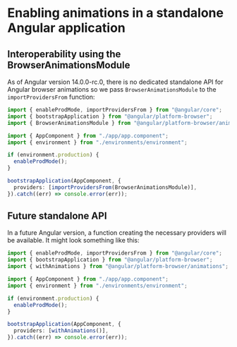 # Enabling animations in a standalone Angular application

## Interoperability using the BrowserAnimationsModule

As of Angular version 14.0.0-rc.0, there is no dedicated standalone API for Angular browser animations so we pass `BrowserAnimationsModule` to the `importProvidersFrom` function:

```typescript
import { enableProdMode, importProvidersFrom } from "@angular/core";
import { bootstrapApplication } from "@angular/platform-browser";
import { BrowserAnimationsModule } from "@angular/platform-browser/animations";

import { AppComponent } from "./app/app.component";
import { environment } from "./environments/environment";

if (environment.production) {
  enableProdMode();
}

bootstrapApplication(AppComponent, {
  providers: [importProvidersFrom(BrowserAnimationsModule)],
}).catch((err) => console.error(err));
```

## Future standalone API

In a future Angular version, a function creating the necessary providers will be available. It might look something like this:

```typescript
import { enableProdMode, importProvidersFrom } from "@angular/core";
import { bootstrapApplication } from "@angular/platform-browser";
import { withAnimations } from "@angular/platform-browser/animations";

import { AppComponent } from "./app/app.component";
import { environment } from "./environments/environment";

if (environment.production) {
  enableProdMode();
}

bootstrapApplication(AppComponent, {
  providers: [withAnimations()],
}).catch((err) => console.error(err));
```
